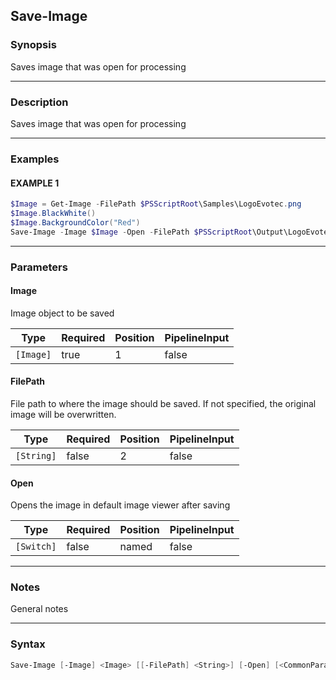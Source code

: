 Save-Image
----------




### Synopsis
Saves image that was open for processing



---


### Description

Saves image that was open for processing



---


### Examples
#### EXAMPLE 1
```PowerShell
$Image = Get-Image -FilePath $PSScriptRoot\Samples\LogoEvotec.png
$Image.BlackWhite()
$Image.BackgroundColor("Red")
Save-Image -Image $Image -Open -FilePath $PSScriptRoot\Output\LogoEvotecChanged.png
```



---


### Parameters
#### **Image**

Image object to be saved






|Type     |Required|Position|PipelineInput|
|---------|--------|--------|-------------|
|`[Image]`|true    |1       |false        |



#### **FilePath**

File path to where the image should be saved. If not specified, the original image will be overwritten.






|Type      |Required|Position|PipelineInput|
|----------|--------|--------|-------------|
|`[String]`|false   |2       |false        |



#### **Open**

Opens the image in default image viewer after saving






|Type      |Required|Position|PipelineInput|
|----------|--------|--------|-------------|
|`[Switch]`|false   |named   |false        |





---


### Notes
General notes



---


### Syntax
```PowerShell
Save-Image [-Image] <Image> [[-FilePath] <String>] [-Open] [<CommonParameters>]
```
